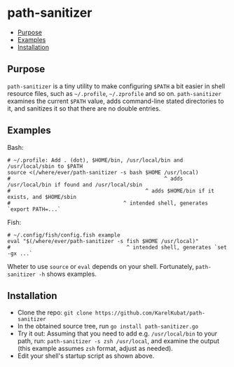 # path-sanitizer

<!-- toc -->
- [Purpose](#purpose)
- [Examples](#examples)
- [Installation](#installation)
<!-- /toc -->

## Purpose

`path-sanitizer` is a tiny utility to make configuring `$PATH` a bit easier in shell resource files, such as `~/.profile`, `~/.zprofile` and so on. `path-sanitizer` examines the current `$PATH` value, adds command-line stated directories to it, and sanitizes it so that there are no double entries.

## Examples

Bash:

```shell
# ~/.profile: Add . (dot), $HOME/bin, /usr/local/bin and /usr/local/sbin to $PATH
source <(/where/ever/path-sanitizer -s bash $HOME /usr/local)
#                                                 ^ adds /usr/local/bin if found and /usr/local/sbin
#                                           ^ adds $HOME/bin if it exists, and $HOME/sbin
#                                    ^ intended shell, generates `export PATH=...`
```

Fish:

```shell
# ~/.config/fish/config.fish example
eval "$(/where/ever/path-sanitizer -s fish $HOME /usr/local)"
#                                     ^ intended shell, generates `set -gx ...`
```

Wheter to use `source` or `eval` depends on your shell. Fortunately, `path-sanitizer -h` shows examples.

## Installation

- Clone the repo: `git clone https://github.com/KarelKubat/path-sanitizer`
- In the obtained source tree, run `go install path-sanitizer.go`
- Try it out: Assuming that you need to add e.g. `/usr/local/bin` to your path, run: `path-sanitizer -s zsh /usr/local`, and examine the output (this example assumes `zsh` format, adjust as needed).
- Edit your shell's startup script as shown above.
